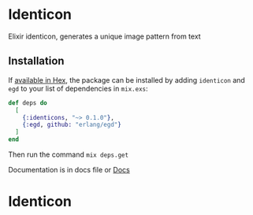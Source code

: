 # Identicon

Elixir identicon, generates a unique image pattern from text

## Installation

If [available in Hex](https://hex.pm/docs/publish), the package can be installed
by adding `identicon` and `egd` to your list of dependencies in `mix.exs`:

```elixir
def deps do
  [
    {:identicons, "~> 0.1.0"},
    {:egd, github: "erlang/egd"}
  ]
end
```
Then run the command `mix deps.get`

Documentation is in docs file or [Docs](https://joaosetas.github.io/Identicon)

# Identicon
